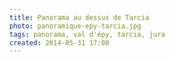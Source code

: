 ```yaml
---
title: Panorama au dessus de Tarcia
photo: panoramique-epy-tarcia.jpg
tags: panorama, val d'épy, tarcia, jura
created: 2014-05-31 17:08
---
```

